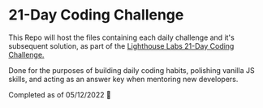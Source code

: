 # 21-Day Coding Challenge

This Repo will host the files containing each daily challenge and it's subsequent solution, as part of the [Lighthouse Labs 21-Day Coding Challenge.](https://coding-challenge.lighthouselabs.ca/about)

Done for the purposes of building daily coding habits, polishing vanilla JS skills, and acting as an answer key when mentoring new developers.

Completed as of 05/12/2022 🎉
